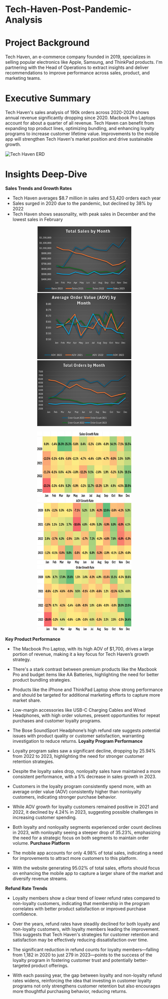 # Tech-Haven-Post-Pandemic-Analysis

# Project Background

Tech Haven, an e-commerce company founded in 2019, specializes in selling popular electronics like Apple, Samsung, and ThinkPad products. I'm partnering with the Head of Operations to extract insights and deliver recommendations to improve performance across sales, product, and marketing teams.

# Executive Summary

Tech Haven's sales analysis of 190k orders across 2020-2024 shows annual revenue significantly dropping since 2020.  Macbook Pro Laptops account for about a quarter of all revenue. Tech Haven can benefit from expanding top product lines, optimizing bundling, and enhancing loyalty programs to increase customer lifetime value. Improvements to the mobile app will strengthen Tech Haven's market position and drive sustainable growth.

![Tech Haven ERD](https://github.com/user-attachments/assets/aef2ba03-11d9-4e80-bd39-9ca2bb4d3c68)


# Insights Deep-Dive

**Sales Trends and Growth Rates**

- Tech Haven averages $8.7 million in sales and 53,420 orders each year
- Sales surged in 2020 due to the pandemic, but declined by 38% by 2022
- Tech Haven shows seasonality, with peak sales in December and the lowest sales in February

<p align="center">
  <img src="Data/Total Sales by Month.png" width="300" />
  <img src="Data/AOV by Month.png" width="300" />
  <img src="Data/Total Orders by Month.png" width="300" height="210" />
</p>

<p align="center">
  <img src="Data/Sales Growth Percentage (Even Larger).png" width="300" height="210" />
  <img src="Data/AOV Growth Percentage (Even Larger).png" width="300" height="210" />
  <img src="Data/Order Growth Percentage (Even Larger).png" width="300" height="210" />
</p>

**Key Product Performance**

- The Macbook Pro Laptop, with its high AOV of $1,700, drives a large portion of revenue, making it a key focus for Tech Haven’s growth strategy.

- There's a stark contrast between premium products like the Macbook Pro and budget items like AA Batteries, highlighting the need for better product bundling strategies.

- Products like the iPhone and ThinkPad Laptop show strong performance and should be targeted for additional marketing efforts to capture more market share.

- Low-margin accessories like USB-C Charging Cables and Wired Headphones, with high order volumes, present opportunities for repeat purchases and customer loyalty programs.

- The Bose SoundSport Headphone’s high refund rate suggests potential issues with product quality or customer satisfaction, warranting investigation to reduce returns.
**Loyalty Program Performance**

- Loyalty program sales saw a significant decline, dropping by 25.94% from 2022 to 2023, highlighting the need for stronger customer retention strategies.

- Despite the loyalty sales drop, nonloyalty sales have maintained a more consistent performance, with a 5% decrease in sales growth in 2023.

- Customers in the loyalty program consistently spend more, with an average order value (AOV) consistently higher than nonloyalty customers, indicating stronger purchase behavior.

- While AOV growth for loyalty customers remained positive in 2021 and 2022, it declined by 4.24% in 2023, suggesting possible challenges in increasing customer spending.

- Both loyalty and nonloyalty segments experienced order count declines in 2023, with nonloyalty seeing a steeper drop of 35.23%, emphasizing the need for a strategic focus on both segments to maintain order volume.
**Purchase Platform**

- The mobile app accounts for only 4.98% of total sales, indicating a need for improvements to attract more customers to this platform.

- With the website generating 95.02% of total sales, efforts should focus on enhancing the mobile app to capture a larger share of the market and diversify revenue streams.

**Refund Rate Trends**

- Loyalty members show a clear trend of lower refund rates compared to non-loyalty customers, indicating that membership in the program correlates with better product satisfaction or improved purchase confidence.

- Over the years, refund rates have steadily declined for both loyalty and non-loyalty customers, with loyalty members leading the improvement. This suggests that Tech Haven's strategies for customer retention and satisfaction may be effectively reducing dissatisfaction over time.

- The significant reduction in refund counts for loyalty members—falling from 1,182 in 2020 to just 279 in 2023—points to the success of the loyalty program in fostering customer trust and potentially better-targeted product offerings.

- With each passing year, the gap between loyalty and non-loyalty refund rates widens, reinforcing the idea that investing in customer loyalty programs not only strengthens customer retention but also encourages more thoughtful purchasing behavior, reducing returns.
